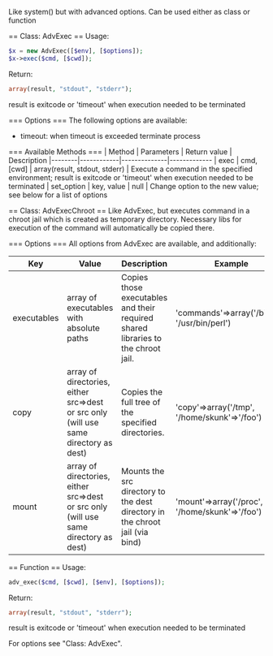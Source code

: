 Like system() but with advanced options. Can be used either as class or function

== Class: AdvExec ==
Usage:
```php
$x = new AdvExec([$env], [$options]);
$x->exec($cmd, [$cwd]);
```

Return:
```php
array(result, "stdout", "stderr");
```

result is exitcode or 'timeout' when execution needed to be terminated


=== Options ===
The following options are available:
* timeout: when timeout is exceeded terminate process

=== Available Methods ===
| Method | Parameters | Return value | Description
|--------|------------|--------------|-------------
| exec | cmd, [cwd] | array(result, stdout, stderr) | Execute a command in the specified environment; result is exitcode or 'timeout' when execution needed to be terminated
| set_option | key, value | null | Change option to the new value; see below for a list of options

== Class: AdvExecChroot ==
Like AdvExec, but executes command in a chroot jail which is created as temporary directory. Necessary libs for execution of the command will automatically be copied there.

=== Options ===
All options from AdvExec are available, and additionally:

| Key | Value | Description | Example
|-----|-------|-------------|---------
| executables | array of executables with absolute paths | Copies those executables and their required shared libraries to the chroot jail. | 'commands'=>array('/bin/sh', '/usr/bin/perl')
| copy | array of directories, either src=>dest or src only (will use same directory as dest) | Copies the full tree of the specified directories. | 'copy'=>array('/tmp', '/home/skunk'=>'/foo')
| mount | array of directories, either src=>dest or src only (will use same directory as dest) | Mounts the src directory to the dest directory in the chroot jail (via bind) | 'mount'=>array('/proc', '/home/skunk'=>'/foo')

== Function ==
Usage:
```php
adv_exec($cmd, [$cwd], [$env], [$options]);
```

Return:
```php
array(result, "stdout", "stderr");
```
result is exitcode or 'timeout' when execution needed to be terminated

For options see "Class: AdvExec".
